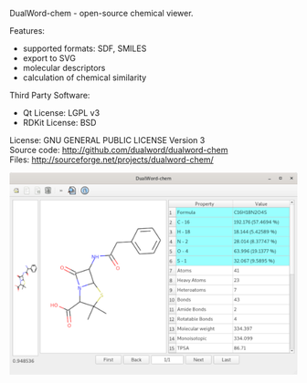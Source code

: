 DualWord-chem - open-source chemical viewer.

Features:  
 - supported formats: SDF, SMILES  
 - export to SVG  
 - molecular descriptors  
 - calculation of chemical similarity  
	
Third Party Software:  
 - Qt License: LGPL v3  
 - RDKit License: BSD  

License: GNU GENERAL PUBLIC LICENSE Version 3  
Source code: http://github.com/dualword/dualword-chem  
Files: http://sourceforge.net/projects/dualword-chem/ 

![Screenshot](etc/screenshot/dualword-chem.png)
